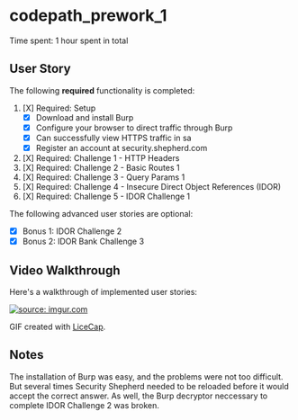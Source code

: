 # codepath_prework_1

Time spent: 1 hour spent in total 

## User Story

The following **required** functionality is completed:

1. [X]  Required: Setup 
    -  [X]  Download and install Burp
    -  [X]  Configure your browser to direct traffic through Burp
    -  [X]  Can successfully view HTTPS traffic in sa
    -  [X]  Register an account at security.shepherd.com
  
2. [X]  Required: Challenge 1 - HTTP Headers
3. [X]  Required: Challenge 2 - Basic Routes 1
4. [X]  Required: Challenge 3 - Query Params 1
5. [X]  Required: Challenge 4 - Insecure Direct Object References (IDOR)
6. [X]  Required: Challenge 5 - IDOR Challenge 1 

The following advanced user stories are optional:

* [X]  Bonus 1: IDOR Challenge 2 
* [X]  Bonus 2: IDOR Bank Challenge 3

## Video Walkthrough

Here's a walkthrough of implemented user stories:

<a href="https://imgur.com/ZJ00FGf"><img src="https://i.imgur.com/ZJ00FGfb.gif" title="source: imgur.com" /></a>

GIF created with [LiceCap](http://www.cockos.com/licecap/).

## Notes

The installation of Burp was easy, and the problems were not too difficult. But several times Security Shepherd needed to be reloaded before it would accept the correct answer. As well, the Burp decryptor neccessary to complete IDOR Challenge 2 was broken. 

